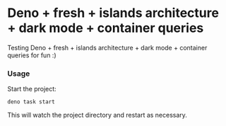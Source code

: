 # Deno + fresh + islands architecture + dark mode + container queries

Testing Deno + fresh + islands architecture + dark mode + container queries for fun :)

### Usage

Start the project:

```
deno task start
```

This will watch the project directory and restart as necessary.
